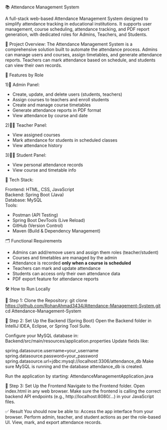 📚 Attendance Management System

A full-stack web-based Attendance Management System designed to simplify attendance tracking in educational institutions. It supports user management, course scheduling, attendance tracking, and PDF report generation, with dedicated roles for Admins, Teachers, and Students.


🚀 Project Overview:
The Attendance Management System is a comprehensive solution built to automate the attendance process. Admins can manage users and courses, assign timetables, and generate attendance reports. Teachers can mark attendance based on schedule, and students can view their own records.


🌟 Features by Role

1)👤 Admin Panel:
- Create, update, and delete users (students, teachers)
- Assign courses to teachers and enroll students
- Create and manage course timetables
- Generate attendance reports in PDF format
- View attendance by course and date

2)👨‍🏫 Teacher Panel:
- View assigned courses
- Mark attendance for students in scheduled classes
- View attendance history

 3)👨‍🎓 Student Panel:
- View personal attendance records
- View course and timetable info


🔧 Tech Stack:

Frontend: HTML, CSS, JavaScript  
Backend: Spring Boot (Java)  
Database: MySQL  
Tools: 
  - Postman (API Testing)
  - Spring Boot DevTools (Live Reload)
  - GitHub (Version Control)
  - Maven (Build & Dependency Management)


🗂️ Functional Requirements

- Admins can add/remove users and assign them roles (teacher/student)
- Courses and timetables are managed by the admin
- Attendance is recorded **only when a course is scheduled**
- Teachers can mark and update attendance
- Students can access only their own attendance data
- PDF export feature for attendance reports


🛠️ How to Run Locally

🔹 Step 1: Clone the Repository:
git clone https://github.com/RohanAhmad3434/Attendance-Management-System.git
cd Attendance-Management-System

🔹 Step 2: Set Up the Backend (Spring Boot)
Open the Backend folder in IntelliJ IDEA, Eclipse, or Spring Tool Suite.

Configure your MySQL database in:
Backend/src/main/resources/application.properties
Update fields like:

spring.datasource.username=your_username
spring.datasource.password=your_password
spring.datasource.url=jdbc:mysql://localhost:3306/attendance_db
Make sure MySQL is running and the database attendance_db is created.

Run the application by starting:
AttendanceManagementApplication.java

🔹 Step 3: Set Up the Frontend
Navigate to the Frontend folder.
Open index.html in any web browser.
Make sure the frontend is calling the correct backend API endpoints (e.g., http://localhost:8080/...) in your JavaScript files.

✅ Result
You should now be able to:
Access the app interface from your browser.
Perform admin, teacher, and student actions as per the role-based UI.
View, mark, and export attendance records.
